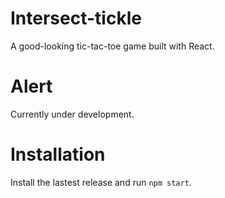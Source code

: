 # Intersect-tickle
A good-looking tic-tac-toe game built with React.

# Alert
Currently under development.

# Installation
Install the lastest release and run `npm start`.
